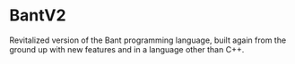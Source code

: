 # BantV2
Revitalized version of the Bant programming language, built again from the ground up with new features and in a language other than C++.
